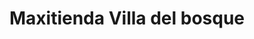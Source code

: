 ---
title: "Maxitienda Villa del bosque"
url: /velez/maxitienda-villa-del-bosque/
shop: comodidad
---